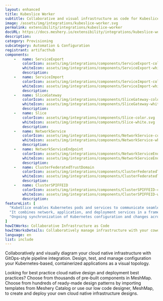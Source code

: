 ```yaml
---
layout: enhanced
title: Kubeslice Worker
subtitle: Collaborative and visual infrastructure as code for Kubeslice Worker
image: /assets/img/integrations/kubeslice-worker.svg
permalink: extensibility/integrations/kubeslice-worker
docURL: https://docs.meshery.io/extensibility/integrations/kubeslice-worker
description: 
category: Provisioning
subcategory: Automation & Configuration
registrant: artifacthub
components: 
	-	name: ServiceExport
		colorIcon: assets/img/integrations/components/ServiceExport-color.svg
		whiteIcon: assets/img/integrations/components/ServiceExport-white.svg
		description: 
	-	name: ServiceImport
		colorIcon: assets/img/integrations/components/ServiceImport-color.svg
		whiteIcon: assets/img/integrations/components/ServiceImport-white.svg
		description: 
	-	name: SliceGateway
		colorIcon: assets/img/integrations/components/SliceGateway-color.svg
		whiteIcon: assets/img/integrations/components/SliceGateway-white.svg
		description: 
	-	name: Slice
		colorIcon: assets/img/integrations/components/Slice-color.svg
		whiteIcon: assets/img/integrations/components/Slice-white.svg
		description: 
	-	name: NetworkService
		colorIcon: assets/img/integrations/components/NetworkService-color.svg
		whiteIcon: assets/img/integrations/components/NetworkService-white.svg
		description: 
	-	name: NetworkServiceEndpoint
		colorIcon: assets/img/integrations/components/NetworkServiceEndpoint-color.svg
		whiteIcon: assets/img/integrations/components/NetworkServiceEndpoint-white.svg
		description: 
	-	name: ClusterFederatedTrustDomain
		colorIcon: assets/img/integrations/components/ClusterFederatedTrustDomain-color.svg
		whiteIcon: assets/img/integrations/components/ClusterFederatedTrustDomain-white.svg
		description: 
	-	name: ClusterSPIFFEID
		colorIcon: assets/img/integrations/components/ClusterSPIFFEID-color.svg
		whiteIcon: assets/img/integrations/components/ClusterSPIFFEID-white.svg
		description: 
featureList: [
  "KubeSlice enables Kubernetes pods and services to communicate seamlessly across clusters, clouds, edges, and data centers by creating logical application boundaries known as Slices.",
  "It combines network, application, and deployment services in a framework to accelerate application deployment in a multi-cluster, multi-tenant environment.",
  "Ongoing synchronization of Kubernetes configuration and changes across any number of clusters."
]
howItWorks: Collaborative Infrastructure as Code
howItWorksDetails: Collaboratively manage infrastructure with your coworkers synchronously sharing the same designs.
language: en
list: include
---
```

<p>

</p>
<p>
    Collaboratively and visually diagram your cloud native infrastructure with GitOps-style pipeline integration. Design, test, and manage configuration your Kubernetes-based, containerized applications as a visual topology.
</p>
<p>
    Looking for best practice cloud native design and deployment best practices? Choose from thousands of pre-built components in MeshMap. Choose from hundreds of ready-made design patterns by importing templates from Meshery Catalog or use our low code designer, MeshMap, to create and deploy your own cloud native infrastructure designs.
</p>
